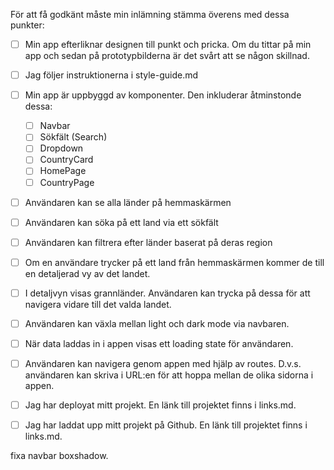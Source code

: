 För att få godkänt måste min inlämning stämma överens med dessa punkter:

- [ ] Min app efterliknar designen till punkt och pricka. Om du tittar på min app och sedan på prototypbilderna är det svårt att se någon skillnad.
- [ ] Jag följer instruktionerna i style-guide.md
- [ ] Min app är uppbyggd av komponenter. Den inkluderar åtminstonde dessa:
  - [ ] Navbar
  - [ ] Sökfält (Search)
  - [ ] Dropdown
  - [ ] CountryCard
  - [ ] HomePage
  - [ ] CountryPage
- [ ] Användaren kan se alla länder på hemmaskärmen
- [ ] Användaren kan söka på ett land via ett sökfält
- [ ] Användaren kan filtrera efter länder baserat på deras region
- [ ] Om en användare trycker på ett land från hemmaskärmen kommer de till en detaljerad vy av det landet.
- [ ] I detaljvyn visas grannländer. Användaren kan trycka på dessa för att navigera vidare till det valda landet.
- [ ] Användaren kan växla mellan light och dark mode via navbaren.
- [ ] När data laddas in i appen visas ett loading state för användaren.
- [ ] Användaren kan navigera genom appen med hjälp av routes. D.v.s. användaren kan skriva i URL:en för att hoppa mellan de olika sidorna i appen.
- [ ] Jag har deployat mitt projekt. En länk till projektet finns i links.md.
- [ ] Jag har laddat upp mitt projekt på Github. En länk till projektet finns i links.md.



fixa navbar boxshadow. 